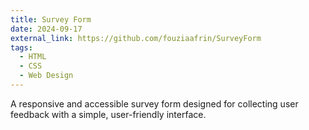 ```yaml
---
title: Survey Form
date: 2024-09-17
external_link: https://github.com/fouziaafrin/SurveyForm
tags:
  - HTML
  - CSS
  - Web Design
---
```


A responsive and accessible survey form designed for collecting user feedback with a simple, user-friendly interface.

<!--more-->
